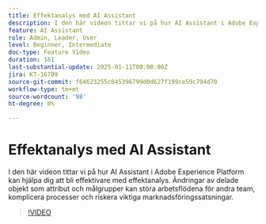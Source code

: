 ```yaml
---
title: Effektanalys med AI Assistant
description: I den här videon tittar vi på hur AI Assistant i Adobe Experience Platform kan hjälpa dig att bli effektivare med effektanalys. Ändringar av delade objekt som attribut och målgrupper kan störa arbetsflödena för andra team, komplicera processer och riskera viktiga marknadsföringssatsningar.
feature: AI Assistant
role: Admin, Leader, User
level: Beginner, Intermediate
doc-type: Feature Video
duration: 161
last-substantial-update: 2025-01-11T00:00:00Z
jira: KT-16709
source-git-commit: f64623255c045396799d0d627f199ce59c794d70
workflow-type: tm+mt
source-wordcount: '98'
ht-degree: 0%

---
```



# Effektanalys med AI Assistant

I den här videon tittar vi på hur AI Assistant i Adobe Experience Platform kan hjälpa dig att bli effektivare med effektanalys. Ändringar av delade objekt som attribut och målgrupper kan störa arbetsflödena för andra team, komplicera processer och riskera viktiga marknadsföringssatsningar.

>[!VIDEO](https://video.tv.adobe.com/v/3441680/?learn=on&enablevpops)
